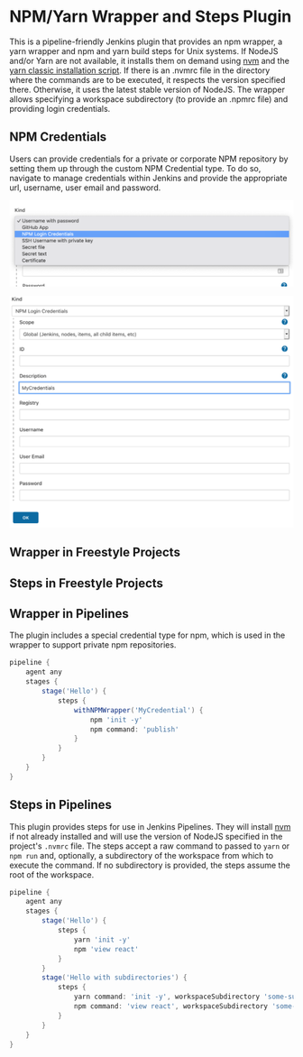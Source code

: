NPM/Yarn Wrapper and Steps Plugin
=================================

This is a pipeline-friendly Jenkins plugin that provides an npm wrapper, a yarn wrapper and npm and yarn build steps for
Unix systems. If NodeJS and/or Yarn are not available, it installs them on demand
using [nvm](https://github.com/nvm-sh/nvm) and
the [yarn classic installation script](https://classic.yarnpkg.com/en/docs/install). If there is an .nvmrc file in the
directory where the commands are to be executed, it respects the version specified there. Otherwise, it uses the latest
stable version of NodeJS. The wrapper allows specifying a workspace subdirectory (to provide an .npmrc file) and
providing login credentials.

## NPM Credentials
Users can provide credentials for a private or corporate NPM repository by setting them up through the custom NPM Credential type. To do so, navigate to manage credentials within Jenkins and provide the appropriate url, username, user email and password.

![Select NPM Login Credentials as the credential kind.](images/credentials-1.png?raw=true "Select NPM Login Credentials")

![Fill in the appropriate login information.](images/credentials-2.png?raw=true "Provide the correct credentials")

## Wrapper in Freestyle Projects

## Steps in Freestyle Projects

## Wrapper in Pipelines

The plugin includes a special credential type for npm, which is used in the wrapper to support private npm repositories.

```groovy
pipeline {
    agent any
    stages {
        stage('Hello') {
            steps {
                withNPMWrapper('MyCredential') {
                    npm 'init -y'
                    npm command: 'publish'
                }
            }
        }
    }
}
```

## Steps in Pipelines

This plugin provides steps for use in Jenkins Pipelines. They will install [nvm](https://github.com/nvm-sh/nvm) if not
already installed and will use the version of NodeJS specified in the project's `.nvmrc` file. The steps accept a raw
command to passed to `yarn` or `npm run` and, optionally, a subdirectory of the workspace from which to execute the
command. If no subdirectory is provided, the steps assume the root of the workspace.

```groovy
pipeline {
    agent any
    stages {
        stage('Hello') {
            steps {
                yarn 'init -y'
                npm 'view react'
            }
        }
        stage('Hello with subdirectories') {
            steps {
                yarn command: 'init -y', workspaceSubdirectory 'some-subdirectory'
                npm command: 'view react', workspaceSubdirectory 'some-other-subdirectory'
            }
        }
    }
}
```
